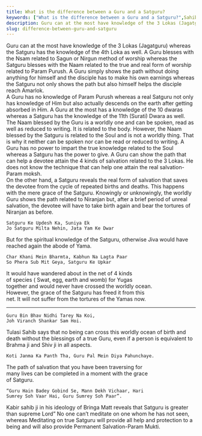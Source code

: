 ```yaml
---
title: What is the difference between a Guru and a Satguru?
keywords: ["What is the difference between a Guru and a Satguru?",Sahib Bandgi books,]
description: Guru can at the most have knowledge of the 3 Lokas (Jagatguru) whereas the Satguru has the knowledge of the 4th Loka as well. A Guru blesses with the Nsam
slug: difference-between-guru-and-satguru
---
```


 Guru can at the most have knowledge of the 3 Lokas (Jagatguru) whereas the Satguru has the knowledge of the 4th Loka as well. A Guru blesses with the Nsam related to Sagun or Nirgun method of worship whereas the Satguru blesses with the Naam related to the true and real form of worship related to Param Purush. A Guru simply shows the path without doing anything for himself and the disciple has to make his own earnings whereas the Satguru not only shows the path but also himself helps the disciple reach Amarlok.  
A Guru has no knowledge of Param Purush whereas a real Satguru not only has knowledge of Him but also actually descends on the earth after getting absorbed in Him. A Guru at the most has a knowledge of the 10 dwaras whereas a Satguru has the knowledge of the 11th (Surati) Dwara as well. The Naam blessed by the Guru is a worldly one and can be spoken, read as well as reduced to writing. It is related to the body. However, the Naam blessed by the Satguru is related to the Soul and is not a worldly thing. That is why it neither can be spoken nor can be read or reduced to writing. A Guru has no power to impart the true knowledge related to the Soul whereas a Satguru has the power to give. A Guru can show the path that can help a devotee attain the 4 kinds of salvation related to the 3 Lokas. He does not know the technique that can help one attain the real salvation- Param moksh.  
On the other hand, a Satguru reveals the real form of salvation that saves the devotee from the cycle of repeated births and deaths. This happens with the mere grace of the Satguru. Knowingly or unknowingly, the worldly Guru shows the path related to Niranjan but, after a brief period of unreal salvation, the devotee will have to take birth again and bear the tortures of Niranjan as before.  
  
```text  
Satguru Ke Updesh Ka, Suniya Ek  
Jo Satguru Milta Nehin, Jata Yam Ke Dwar  
```  
But for the spiritual knowledge of the Satguru, otherwise Jiva would have reached again the abode of Yama.  
```text  
Char Khani Mein Bharmta, Kabhun Na Lagta Paar  
So Phera Sub Mit Geya, Satguru Ke Upkar  
```  
It would have wandered about in the net of 4 kinds  
of species ( Swat, egg, earth and womb) for Yugas  
together and would never have crossed the worldly ocean.  
However, the grace of the Satguru has freed it from this  
net. It will not suffer from the tortures of the Yamas now.  
  
----  
```text  
Guru Bin Bhav Nidhi Tarey Na Koi,  
Joh Viranch Shankar Sam Hoi.  
```  
Tulasi Sahib says that no being can cross this worldly ocean of birth and death without the blessings of a true Guru, even if a person is equivalent to Brahma ji and Shiv ji in all aspects.  
  
```text  
Koti Janma Ka Panth Tha, Guru Pal Mein Diya Pahunchaye.  
```  
The path of salvation that you have been traversing for  
many lives can be completed in a moment with the grace  
of Satguru.  
  
```text  
“Guru Hain Badey Gobind Se, Mann Dekh Vichaar, Hari  
Sumrey Soh Vaar Hai, Guru Sumrey Soh Paar”.  
```  
Kabir sahib ji in his ideology of Bringa Matt reveals that Satguru is greater than supreme Lord” No one can’t meditate on one whom he has not seen, whereas Meditating on true Satguru will provide all help and protection to a being and will also provide Permanent Salvation-Param Mukti.  



  
